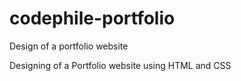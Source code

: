 # codephile-portfolio
Design of a portfolio website

Designing of a Portfolio website using HTML and CSS
